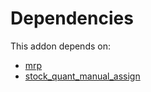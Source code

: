# Dependencies

This addon depends on:

- [mrp](https://github.com/bringout/oca-ocb-mrp)
- [stock_quant_manual_assign](https://github.com/bringout/oca-workflow-process)
